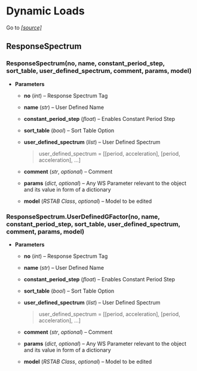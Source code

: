 # Dynamic Loads

Go to *[[source]](https://github.com/Dlubal-Software/RSTAB_Python_Client/tree/main/RSTAB/DynamicLoads)*

## ResponseSpectrum


### ResponseSpectrum(no, name, constant_period_step, sort_table, user_defined_spectrum, comment, params, model)

* **Parameters**


    * **no** (*int*) – Response Spectrum Tag


    * **name** (*str*) – User Defined Name


    * **constant_period_step** (*float*) – Enables Constant Period Step


    * **sort_table** (*bool*) – Sort Table Option


    * **user_defined_spectrum** (*list*) – User Defined Spectrum

        > user_defined_spectrum = [[period, acceleration], [period, acceleration], ...]


    * **comment** (*str*, *optional*) – Comment


    * **params** (*dict*, *optional*) – Any WS Parameter relevant to the object and its value in form of a dictionary


    * **model** (*RSTAB Class*, *optional*) – Model to be edited



### ResponseSpectrum.UserDefinedGFactor(no, name, constant_period_step, sort_table, user_defined_spectrum, comment, params, model)

* **Parameters**


    * **no** (*int*) – Response Spectrum Tag


    * **name** (*str*) – User Defined Name


    * **constant_period_step** (*float*) – Enables Constant Period Step


    * **sort_table** (*bool*) – Sort Table Option


    * **user_defined_spectrum** (*list*) – User Defined Spectrum

        > user_defined_spectrum = [[period, acceleration], [period, acceleration], ...]


    * **comment** (*str*, *optional*) – Comment


    * **params** (*dict*, *optional*) – Any WS Parameter relevant to the object and its value in form of a dictionary


    * **model** (*RSTAB Class*, *optional*) – Model to be edited
